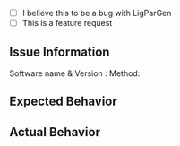 <!--
Before submitting please search open and closed issues
We mainly deal with issues related to LigParGen output and OPLS-AA force fields. 
We highly encourage you to post issues with MD packages at corresponding issue trackers
-->

- [ ] I believe this to be a bug with LigParGen 
- [ ] This is a feature request

## Issue Information
Software name & Version :
Method:

## Expected Behavior
<!--  Describe the intended output or what you expected to see. -->

## Actual Behavior
<!--- If describing a bug, tell us what happens instead of the expected behavior -->
<!--- If suggesting a change/improvement, explain the difference from current behavior —>

